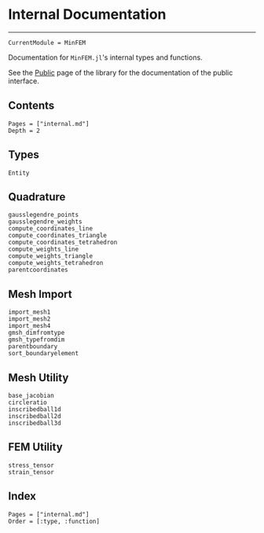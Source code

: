 # Internal Documentation

---

```@meta
CurrentModule = MinFEM
```

Documentation for `MinFEM.jl`'s internal types and functions.

See the [Public](public.md) page of the library for the documentation of the public interface.

## Contents

```@contents
Pages = ["internal.md"]
Depth = 2
```

## Types

```@docs
Entity
```

## Quadrature

```@docs
gausslegendre_points
gausslegendre_weights
compute_coordinates_line
compute_coordinates_triangle
compute_coordinates_tetrahedron
compute_weights_line
compute_weights_triangle
compute_weights_tetrahedron
parentcoordinates
```

## Mesh Import

```@docs
import_mesh1
import_mesh2
import_mesh4
gmsh_dimfromtype
gmsh_typefromdim
parentboundary
sort_boundaryelement
```

## Mesh Utility
```@docs
base_jacobian
circleratio
inscribedball1d
inscribedball2d
inscribedball3d
```

## FEM Utility

```@docs
stress_tensor
strain_tensor
```

## Index

```@index
Pages = ["internal.md"]
Order = [:type, :function]
```
